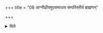 +++
title = "08 आग्नीध्रीयमुपसमाधाय सम्परिस्तीर्य ब्राह्मणन्"

+++

<details><summary>थिते</summary>

आग्नीध्रीयमुपसमाधाय सम्परिस्तीर्य ब्राह्मणं दक्षिणतो दर्भेषु निषाद्योत्तरत उदपात्रमुपनिधाय तस्मिन्नेकविंशतिं यवान्दर्भपुञ्जीलांश्चावधाय जीवा नाम स्थ ता इमं जीवयत जीविका नाम स्थ ता इमं जीवयत सञ्जीविका नाम स्थ ता इमं सञ्जीवयतेति प्रतिब्रूयात् ८
</details>
